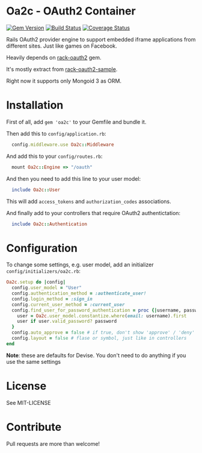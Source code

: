 # Oa2c - OAuth2 Container

[![Gem Version](https://badge.fury.io/rb/oa2c.png)](http://badge.fury.io/rb/oa2c)
[![Build Status](https://secure.travis-ci.org/adie/oa2c.png)](http://travis-ci.org/adie/oa2c)
[![Coverage Status](https://coveralls.io/repos/adie/oa2c/badge.png)](https://coveralls.io/r/adie/oa2c)

Rails OAuth2 provider engine to support embedded iframe applications from different sites. Just like games on Facebook.

Heavily depends on [rack-oauth2](https://github.com/nov/rack-oauth2) gem.

It's mostly extract from [rack-oauth2-sample](https://github.com/nov/rack-oauth2-sample).

Right now it supports only Mongoid 3 as ORM.

# Installation

First of all, add `gem 'oa2c'` to your Gemfile and bundle it.

Then add this to `config/application.rb`:

```ruby
  config.middleware.use Oa2c::Middleware
```

And add this to your `config/routes.rb`:

```ruby
  mount Oa2c::Engine => "/oauth"
```

And then you need to add this line to your user model:

```ruby
  include Oa2c::User
```

This will add `access_tokens` and `authorization_codes` associations.

And finally add to your controllers that require OAuth2 authentictation:

```ruby
  include Oa2c::Authentication
```

# Configuration

To change some settings, e.g. user model, add an initializer `config/initializers/oa2c.rb`:

```ruby
Oa2c.setup do |config|
  config.user_model = "User"
  config.authentication_method = :authenticate_user!
  config.login_method = :sign_in
  config.current_user_method = :current_user
  config.find_user_for_password_authentication = proc {|username, password|
    user = Oa2c.user_model.constantize.where(email: username).first
    user if user.valid_password? password
  }
  config.auto_approve = false # if true, don't show 'approve' / 'deny' buttons to user
  config.layout = false # flase or symbol, just like in controllers
end
```

**Note**: these are defaults for Devise. You don't need to do anything if you use the same settings

# License

See MIT-LICENSE

# Contribute

Pull requests are more than welcome!
